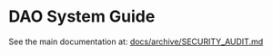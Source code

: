 # DAO System Guide

<!-- This file is now a redirect to the canonical DAO System Guide documentation. -->
See the main documentation at: [docs/archive/SECURITY_AUDIT.md](archive/SECURITY_AUDIT.md)

